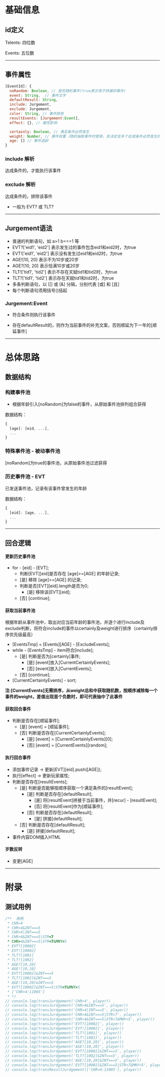 # 基础信息

## id定义

Telents: 四位数

Events: 五位数

---

## 事件属性

```js
[EventId]: {
  noRandom: Boolean, // 是否随机事件(true表示用于拼接的事件)
  event: String,  // 事件文字
  defaultResult: String,
  include: Jurgement,
  exclude: Jurgement,
  color: String, // 事件颜色
  resultEvents: [Jurgement:Event],
  effect: {}, // 属性影响

  certainly: Boolean, // 满足条件必然发生
  weight: Number, // 事件权重（随机抽取事件时使用，及决定在多个达成条件必然发生的事件中的优先级）
  age: [] // 事件适龄
}
```

### include 解析

达成条件的，才能执行该事件

### exclude 解析

达成条件的，排除该事件

* 一般为 EVT? 或 TLT?

---

## Jurgement语法

* 普通的判断语句，如 a>1 b===1 等
* EVT?['eid1', 'eid2'] 表示发生过的事件包含eid1和eid2时，为true
* EVT!['eid1', 'eid2'] 表示没有发生过eid1和eid2时，为true
* AGE![10, 20] 表示不为10岁或20岁
* AGE?[10, 20] 表示恰满10岁或20岁
* TLT!['tid1', 'tid2'] 表示不存在天赋tid1和tid2时，为true
* TLT?['tid1', 'tid2'] 表示存在天赋tid1和tid2时，为true
* 多条判断语句，以 [|] 或 [&] 分隔，分别代表 [或] 和 [且]
* 每个判断语句须用括号()括起

### Jurgement:Event

* 符合条件则执行该事件

* 存在defaultResult的，则作为当前事件的补充文案，否则顺延为下一年的[顺延事件]

---

# 总体思路

## 数据结构

### 构建事件池

* 根据年龄引入[noRandom]为false的事件，从原始事件池排列组合获得

数据结构：

```js
{
  [age]: [eid, ...],
  ...
}
```

### 特殊事件池 - 被动事件池

[noRandom]为true的事件池，从原始事件池过滤获得

### 历史事件池 - EVT

已发送事件池，记录有该事件曾发生的年龄

数据结构：

```js
{
  [eid]: [age, ...],
  ...
}
```

---

## 回合逻辑

#### 更新历史事件池

* for - [eid] - [EVT];
  * 判断[EVT][eid]是否存在 [age]>=[AGE] 的年龄记录;
  * [是] 移除 [age]>=[AGE] 的记录;
  * 判断是否[EVT][eid].length是否为0;
    * [是] 移除该[EVT][eid];
  * [否] [continue];

#### 获取当前事件池

根据年龄从事件池中，取出对应当前年龄的事件池，并逐个进行include及exclude判断，将符合include的事件以certainly及weight进行排序（certainly排序优先级最高）

* [EventsTmp] = [Events][AGE] - [ExcludeEvents];
* while - [EventsTmp] - item符合[include];
  * [是] 判断是否为[certainly]事件;
    * [是] [event]放入[CurrentCertainlyEvents];
    * [否] [event]放入[CurrentEvents];
  * [否] [continue];
* [CurrentCertainlyEvents] - sort;

**注:[CurrentEvents]无需排序，从weight总和中获取随机数，按顺序减除每一个事件的weight，差值出现首个负数时，即可代表抽中了此事件**

#### 获取回合事件

* 判断是否存在[顺延事件];
  * [是] [event] = [顺延事件];
  * [否] 判断是否存在[CurrentCertainlyEvents];
    * [是] [event] = [CurrentCertainlyEvents][0];
    * [否] [event] = [CurrentEvents][random];

#### 执行回合事件

  * 添加事件记录 -> 更新[EVT][eid].push([AGE]);
  * 执行[effect] -> 更新玩家属性;
  * 判断是否存在[resultEvents];
    * [是] 判断是否能够按顺序获取一个满足条件的[resultEvent];
      * [是] 判断是否存在[defaultResult];
        * [是] 将[resultEvent]拼接于当前事件，并[recur] - [resultEvent];
        * [否] 将[resultEvent]作为[顺延事件];
      * [否] 判断是否存在[defaultResult];
        * [是] 拼接[defaultResult];
    * [否] 判断是否存在[defaultResult];
      * [是] 拼接[defaultResult];
  * 事件内容DOM插入HTML

#### 岁数反转

* 变更[AGE]

---

# 附录

## 测试用例

```js
/**  用例
 * CHR>4
 * CHR>4&INT===5
 * CHR>4|INT===5
 * CHR>4&INT===5|STR<7
 * CHR>4&INT===5|STR<7&MNY>5
 * EVT?[10002]
 * EVT![10002]
 * TLT?[1001]
 * TLT![1002]
 * AGE?[10,20]
 * AGE![10,20]
 * EVT?[10002]&INT===5
 * TLT?[1002]&INT===5
 * AGE![10,20]&INT===5
 * EVT?[10002]&INT===5|STR<7&MNY>5
 * ['CHR>4:11005']
 * */
// console.log(transJurdgement('CHR>4', player))
// console.log(transJurdgement('CHR>4&INT===5', player))
// console.log(transJurdgement('CHR>4|INT===5', player))
// console.log(transJurdgement('CHR>4&INT===5|STR<7', player))
// console.log(transJurdgement('CHR>4&INT===5|STR<7&MNY>5', player))
// console.log(transJurdgement('EVT?[10002]', player))
// console.log(transJurdgement('EVT![10002]', player))
// console.log(transJurdgement('TLT?[1001]', player))
// console.log(transJurdgement('TLT![1002]', player))
// console.log(transJurdgement('AGE?[10,20]', player))
// console.log(transJurdgement('AGE![10,20]', player))
// console.log(transJurdgement('EVT?[10002]&INT===5', player))
// console.log(transJurdgement('TLT?[1002]&INT===5', player))
// console.log(transJurdgement('AGE![10,20]&INT===5', player))
// console.log(transJurdgement('EVT?[10002]&INT===5|STR<7&MNY>5', player))
// console.log(transResultJurdgement(['CHR>4:11005'], player))
```